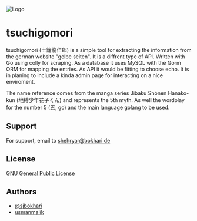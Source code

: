 
![Logo](https://www.nautiljon.com/images/manga_persos/00/36/tsuchigomori_8563.webp?0)


# tsuchigomori

tsuchigomori (土籠龍仁郎) is a simple tool for extracting the information from the german website "gelbe seiten". It is a diffrent type of API. Written with Go using colly for scraping. As a database it uses MySQL with the Gorm ORM for mapping the entries. As API it would be fitting to choose echo. It is in planing to include a kinda admin page for interacting on a nice enviroment.

The name reference comes from the manga series Jibaku Shōnen Hanako-kun (地縛少年花子くん) and represents the 5th myth. As well the wordplay for the number 5 (五, go) and the main language golang to be used. 

<!-- ## Environment Variables

To run this project, you will need to add the following environment variables to your .env file

Please Create an ```.env``` file or rename the ```.env.example``and fill in the following fields:

|Field| Example Values
|---|---|
| `MYSQL_URL`  |  localhost |
| `MYSQL_PORT`  | 3303  |
| `MYSQL_USER` |  root |
| `MYSQL_PASSWORD` | SECUREPASSWORD  |
| `MYSQL_DATABASE` |  gobase |


## Usage

Start the MySQL container running on Port 3303 (3306 is often taken by the on system running MySQL server.)
```bash
docker-compose up
```



## API Reference (NOT FINAL)

#### Get all items

```http
  GET /api/items
```

| Parameter | Type     | Description                |
| :-------- | :------- | :------------------------- |
| `api_key` | `string` | **Required**. Your API key |

#### Get item

```http
  GET /api/items/${id}
```

| Parameter | Type     | Description                       |
| :-------- | :------- | :-------------------------------- |
| `id`      | `string` | **Required**. Id of item to fetch |

#### add(num1, num2)

Takes two numbers and returns the sum.


## Deployment

To deploy this project ... please wait :) TBA -->



## Support

For support, email to shehryar@bokhari.de


## License

[GNU General Public License](./LICENSE)


## Authors

- [@sjbokhari](https://www.github.com/sjbokhari)
- [usmanmalik](https://www.github.com)


